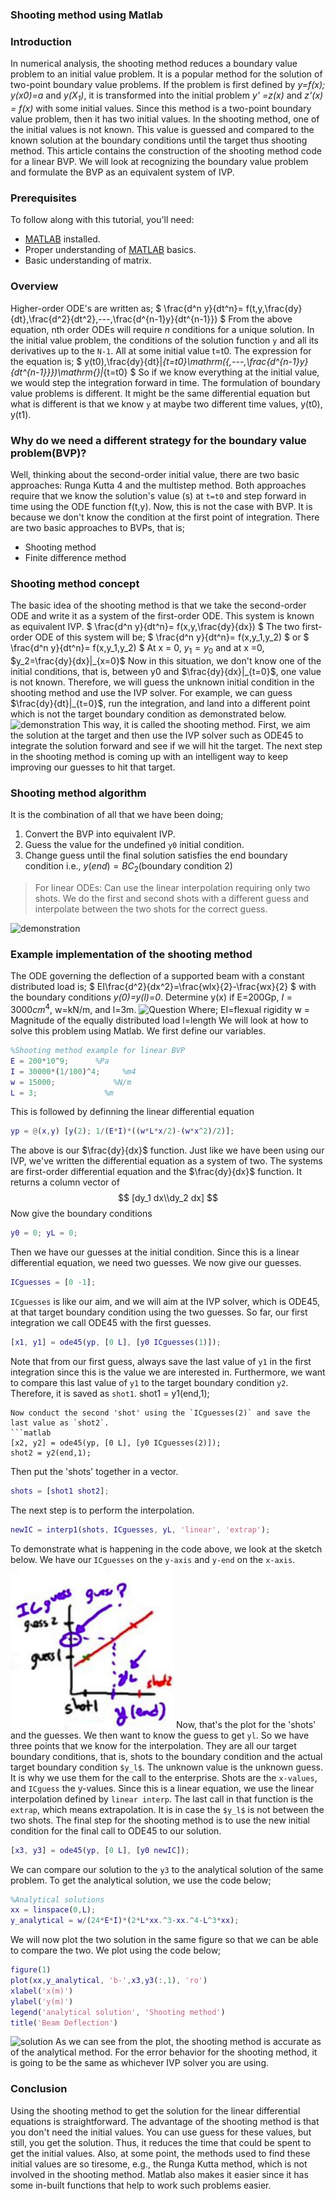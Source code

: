 ### Shooting method using Matlab
### Introduction
In numerical analysis, the shooting method reduces a boundary value problem to an initial value problem. It is a popular method for the solution of two-point boundary value problems. If the problem is first defined by *y=f(x); y(x0)=a* and *$y(X_1)$*, it is transformed into the initial problem *y' =z(x)* and *z'(x) = f(x)* with some initial values. Since this method is a two-point boundary value problem, then it has two initial values. In the shooting method, one of the initial values is not known. This value is guessed and compared to the known solution at the boundary conditions until the target thus shooting method.
This article contains the construction of the shooting method code for a linear BVP. We will look at recognizing the boundary value problem and formulate the BVP as an equivalent system of IVP.

### Prerequisites
To follow along with this tutorial, you'll need:
- [MATLAB](https://www.mathworks.com/products/get-matlab.html?s_tid=gn_getml) installed.
- Proper understanding of [MATLAB](https://www.section.io/engineering-education/getting-started-with-matlab/) basics.
- Basic understanding of matrix.

### Overview
Higher-order ODE's are written as;
$
\frac{d^n y}{dt^n}= f(t,y,\frac{dy}{dt},\frac{d^2}{dt^2},---,\frac{d^{n-1}y}{dt^{n-1}})
$
From the above equation, nth order ODEs will require *n* conditions for a unique solution. In the initial value problem, the conditions of the solution function `y` and all its derivatives up to the `N-1`. All at some initial value t=t0. The expression for the equation is;
$
y(t0),\frac{dy}{dt}|_{t=t0}\mathrm({,---,\frac{d^{n-1}y}{dt^{n-1}}})\mathrm{}|_{t=t0}
$
So if we know everything at the initial value, we would step the integration forward in time. 
The formulation of boundary value problems is different. It might be the same differential equation but what is different is that we know `y` at maybe two different time values, y(t0), y(t1).

### Why do we need a different strategy for the boundary value problem(BVP)?
Well, thinking about the second-order initial value, there are two basic approaches: Runga Kutta 4 and the multistep method. Both approaches require that we know the solution's value (s) at `t=t0` and step forward in time using the ODE function f(t,y). Now, this is not the case with BVP. It is because we don't know the condition at the first point of integration. There are two basic approaches to BVPs, that is;
- Shooting method
- Finite difference method

### Shooting method concept
The basic idea of the shooting method is that we take the second-order ODE and write it as a system of the first-order ODE. This system is known as equivalent IVP.
$
\frac{d^n y}{dt^n}= f(x,y,\frac{dy}{dx})
$
The two first-order ODE of this system will be;
$
\frac{d^n y}{dt^n}= f(x,y_1,y_2)
$ or $
\frac{d^n y}{dt^n}= f(x,y_1,y_2)
$
At x = 0, $y_1=y_0$ and at x =0, $y_2=\frac{dy}{dx}|_{x=0}$
Now in this situation, we don't know one of the initial conditions, that is, between y0 and $\frac{dy}{dx}|_{t=0}$, one value is not known. Therefore, we will guess the unknown initial condition in the shooting method and use the IVP solver. For example, we can guess $\frac{dy}{dt}|_{t=0}$, run the integration, and land into a different point which is not the target boundary condition as demonstrated below.
![demonstration](/engineering-education/Implementing-shooting-method-in-Matlab/shooting_one.png)
This way, it is called the shooting method. First, we aim the solution at the target and then use the IVP solver such as ODE45 to integrate the solution forward and see if we will hit the target. The next step in the shooting method is coming up with an intelligent way to keep improving our guesses to hit that target.

### Shooting method algorithm
It is the combination of all that we have been doing;
1. Convert the BVP into equivalent IVP.
2. Guess the value for the undefined `y0` initial condition.
3. Change guess until the final solution satisfies the end boundary condition i.e., $y(end)=BC_2$(boundary condition 2)

>For linear ODEs: Can use the linear interpolation requiring only two shots.
We do the first and second shots with a different guess and interpolate between the two shots for the correct guess.

![demonstration](/engineering-education/Implementing-shooting-method-in-Matlab/shooting_two.png)

### Example implementation of the shooting method
The ODE governing the deflection of a supported beam with a constant distributed load is;
$
EI\frac{d^2}{dx^2}=\frac{wlx}{2}-\frac{wx}{2}
$
with the boundary conditions *y(0)=y(l)=0*. Determine y(x) if E=200Gp, $I=3000cm^4$, w=kN/m, and l=3m.
![Question](/engineering-education/Implementing-shooting-method-in-Matlab/shooting_three.png)
Where;
EI=flexual rigidity
w = Magnitude of the equally distributed load
l=length
We will look at how to solve this problem using Matlab.
We first define our variables.
```Matlab
%Shooting method example for linear BVP
E = 200*10^9;      %Pa
I = 30000*(1/100)^4;     %m4
w = 15000;             %N/m
L = 3;               %m
```
This is followed by definning the linear differential equation
```matlab
yp = @(x,y) [y(2); 1/(E*I)*((w*L*x/2)-(w*x^2)/2)];
```
The above is our $\frac{dy}{dx}$ function. Just like we have been using our IVP, we've written the differential equation as a system of two. The systems are first-order differential equation and the $\frac{dy}{dx}$ function. It returns a column vector of
$$
[dy_1 dx\\dy_2 dx]
$$
Now give the boundary conditions
```matlab
y0 = 0; yL = 0;
```
Then we have our guesses at the initial condition. Since this is a linear differential equation, we need two guesses. We now give our guesses.
```matlab
ICguesses = [0 -1];
```
`ICguesses` is like our aim, and we will aim at the IVP solver, which is ODE45, at that target boundary condition using the two guesses. So far, our first integration we call ODE45 with the first guesses.
```matlab 
[x1, y1] = ode45(yp, [0 L], [y0 ICguesses(1)]);
```
Note that from our first guess, always save the last value of `y1` in the first integration since this is the value we are interested in. Furthermore, we want to compare this last value of `y1` to the target boundary condition `y2`. Therefore, it is saved as `shot1`. 
shot1 = y1(end,1);
```
Now conduct the second 'shot' using the `ICguesses(2)` and save the last value as `shot2`.
```matlab
[x2, y2] = ode45(yp, [0 L], [y0 ICguesses(2)]);
shot2 = y2(end,1);
```
Then put the 'shots' together in a vector.
```Matlab
shots = [shot1 shot2];
```
The next step is to perform the interpolation.
```matlab
newIC = interp1(shots, ICguesses, yL, 'linear', 'extrap');
```
To demonstrate what is happening in the code above, we look at the sketch below. We have our `ICguesses` on the `y-axis` and `y-end` on the `x-axis`.
![demonstration](shooting_four.png)
Now, that's the plot for the 'shots' and the guesses. We then want to know the guess to get `yl`. So we have three points that we know for the interpolation. They are all our target boundary conditions, that is, shots to the boundary condition and the actual target boundary condition `$y_l$`. The unknown value is the unknown guess. It is why we use them for the call to the enterprise. Shots are the `x-values`, and `ICguess` the y-values. Since this is a linear equation, we use the linear interpolation defined by `linear interp`. The last call in that function is the `extrap`, which means extrapolation. It is in case the `$y_l$` is not between the two shots.
The final step for the shooting method is to use the new initial condition for the final call to ODE45 to our solution.
```matlab   
[x3, y3] = ode45(yp, [0 L], [y0 newIC]);
```
We can compare our solution to the `y3` to the analytical solution of the same problem. To get the analytical solution, we use the code below; 
```Matlab
%Analytical solutions
xx = linspace(0,L);
y_analytical = w/(24*E*I)*(2*L*xx.^3-xx.^4-L^3*xx);
```
We will now plot the two solution in the same figure so that we can be able to compare the two. We plot using the code below;
```matlab
figure(1)
plot(xx,y_analytical, 'b-',x3,y3(:,1), 'ro')
xlabel('x(m)')
ylabel('y(m)')
legend('analytical solution', 'Shooting method')
title('Beam Deflection')
```
![solution](/engineering-education/Implementing-shooting-method-in-Matlab/shooting_five.png)
As we can see from the plot, the shooting method is accurate as of the analytical method.
For the error behavior for the shooting method, it is going to be the same as whichever IVP solver you are using.

### Conclusion
Using the shooting method to get the solution for the linear differential equations is straightforward. The advantage of the shooting method is that you don't need the initial values. You can use guess for these values, but still, you get the solution. Thus, it reduces the time that could be spent to get the initial values. Also, at some point, the methods used to find these initial values are so tiresome, e.g., the Runga Kutta method, which is not involved in the shooting method. Matlab also makes it easier since it has some in-built functions that help to work such problems easier.
